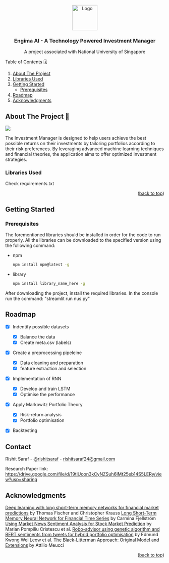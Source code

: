 <!-- PROJECT LOGO -->
<br />
<div align="center">
  <a href="https://github.com/rishitsaraf/remoteheartrate_deepfake_detection">
    <img src="images/logo.jpeg" alt="Logo" width="80" height="80">
  </a>

  <h3 align="center">Engima AI - A Technology Powered Investment Manager</h3>

  <p align="center">
    A project associated with National University of Singapore
    <br />
</div>



<!-- TABLE OF CONTENTS -->

  Table of Contents 🗓
  <ol>
    <li>
      <a href="#about-the-project">About The Project</a>
    </li>
    <li>
      <a href="#libraries-used">Libraries Used</a>
    </li>
    <li>
      <a href="#getting-started">Getting Started</a>
      <ul>
        <li><a href="#prerequisites">Prerequisites</a></li>
      </ul>
    </li>
    <li><a href="#roadmap">Roadmap</a></li>
    <li><a href="#acknowledgments">Acknowledgments</a></li>
  </ol>




<!-- ABOUT THE PROJECT -->
## About The Project 🚀

<img src="images/home.png">

The Investment Manager is designed to help users achieve the best possible returns on their investments by tailoring portfolios according to their risk preferences. By leveraging advanced machine learning techniques and financial theories, the application aims to offer optimized investment strategies.




### Libraries Used

Check requirements.txt

<p align="right">(<a href="#readme-top">back to top</a>)</p>



<!-- GETTING STARTED -->
## Getting Started 


### Prerequisites

The forementioned libraries should be installed in order for the code to run properly. All the libraries can be downloaded to the specified version using the following command:
* npm
  ```sh
  npm install npm@latest -g
  ```
* library
  ```sh
  npm install library_name_here -g
  ```
After downloading the project, install the required libraries. In the console run the command: "streamlit run nus.py"

<!-- ROADMAP -->
## Roadmap 

- [x] Indentify possible datasets
    - [x] Balance the data 
    - [x] Create meta.csv (labels)
- [x] Create a preprocessing pipeleine
    - [x] Data cleaning and preparation
    - [x] feature extraction and selection
- [x] Implementation of RNN
    - [x] Develop and train LSTM
    - [x] Optimise the performance
- [x] Apply Markowitz Portfolio Theory
    - [x] Risk-return analysis
    - [x] Portfolio optimisation
- [x] Backtesting




<!-- CONTACT -->
## Contact

Rishit Saraf - [@rishitsaraf](https://twitter.com/rishitsaraf) - rishitsaraf24@gmail.com <br>


Research Paper link: <a href = "https://drive.google.com/file/d/19tlUoon3kCyNZSuh6IMt25eb14S5LERy/view?usp=sharing">https://drive.google.com/file/d/19tlUoon3kCyNZSuh6IMt25eb14S5LERy/view?usp=sharing</a>





<!-- ACKNOWLEDGMENTS -->
## Acknowledgments

<a href="https://doi.org/10.21314/JOR.2018.369">Deep learning with long short-term memory networks for financial market predictions</a> by Thomas Fischer and Christopher Krauss
<a href="https://www.ijcaonline.org/archives/volume181/number45/fjellstroem-2018-ijca-917561.pdf">Long Short-Term Memory Neural Network for Financial Time Series</a> by Carmina Fjellström
<a href="https://www.mdpi.com/2227-7390/10/22/4255">Using Market News Sentiment Analysis for Stock Market Prediction</a> by Marian Pompiliu Cristescu et al.
<a href="https://doi.org/10.1016/j.eswa.2021.115060">Robo-advisor using genetic algorithm and BERT sentiments from tweets for hybrid portfolio optimisation</a> by Edmund Kwong Wei Leow et al.
<a href="https://ssrn.com/abstract=1117574">The Black-Litterman Approach: Original Model and Extensions</a> by Attilio Meucci

<p align="right">(<a href="#readme-top">back to top</a>)</p>
